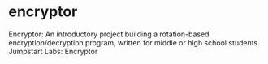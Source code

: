 # encryptor
Encryptor: An introductory project building a rotation-based encryption/decryption program, written for middle or high school students.
Jumpstart Labs: Encryptor
